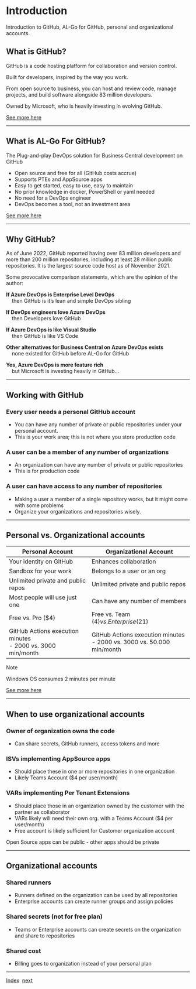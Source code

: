 # Introduction
Introduction to GitHub, AL-Go for GitHub, personal and organizational accounts.
## What is GitHub?
GitHub is a code hosting platform for collaboration and version control.

Built for developers, inspired by the way you work.

From open source to business, you can host and review code, manage projects, and build software alongside 83 million developers.

Owned by Microsoft, who is heavily investing in evolving GitHub.

[See more here](https://github.com/)

---

## What is AL-Go For GitHub?
The Plug-and-play DevOps solution for Business Central development on GitHub
- Open source and free for all (GitHub costs accrue)
- Supports PTEs and AppSource apps
- Easy to get started, easy to use, easy to maintain
- No prior knowledge in docker, PowerShell or yaml needed
- No need for a DevOps engineer
- DevOps becomes a tool, not an investment area

[See more here](https://github.com/microsoft/AL-Go)

---

## Why GitHub?
As of June 2022, GitHub reported having over 83 million developers and more than 200 million repositories, including at least 28 million public repositories.
It is the largest source code host as of November 2021.

Some provocative comparison statements, which are the opinion of the author:

**If Azure DevOps is Enterprise Level DevOps**<br/>&nbsp;&nbsp;&nbsp;&nbsp;then GitHub is it’s lean and simple DevOps sibling

**If DevOps engineers love Azure DevOps**<br/>&nbsp;&nbsp;&nbsp;&nbsp;then Developers love GitHub

**If Azure DevOps is like Visual Studio**<br/>&nbsp;&nbsp;&nbsp;&nbsp;then GitHub is like VS Code

**Other alternatives for Business Central on Azure DevOps exists**<br/>&nbsp;&nbsp;&nbsp;&nbsp;none existed for GitHub before AL-Go for GitHub

**Yes, Azure DevOps is more feature rich**<br/>&nbsp;&nbsp;&nbsp;&nbsp;but Microsoft is investing heavily in GitHub…

---

## Working with GitHub

### Every user needs a personal GitHub account
- You can have any number of private or public repositories under your personal account.
- This is your work area; this is not where you store production code

### A user can be a member of any number of organizations
- An organization can have any number of private or public repositories
- This is for production code

### A user can have access to any number of repositories
- Making a user a member of a single repository works, but it might come with some problems
- Organize your organizations and repositories wisely.

---

## Personal vs. Organizational accounts
| Personal Account | Organizational Account |
|--|--|
| Your identity on GitHub | Enhances collaboration |
| Sandbox for your work | Belongs to a user or an org |
| Unlimited private and public repos | Unlimited private and public repos |
| Most people will use just one | Can have any number of members |
| Free vs. Pro ($4) | Free vs. Team ($4) vs. Enterprise ($21) |
| GitHub Actions execution minutes<br/>- 2000 vs. 3000 min/month | GitHub Actions execution minutes<br />- 2000 vs. 3000 vs. 50.000 min/month |

> [!NOTE]
> Windows OS consumes 2 minutes per minute

[See more here](https://github.com/)


---

## When to use organizational accounts
### Owner of organization owns the code
- Can share secrets, GitHub runners, access tokens and more
### ISVs implementing AppSource apps
- Should place these in one or more repositories in one organization
- Likely Teams Account ($4 per user/month)
### VARs implementing Per Tenant Extensions
- Should place those in an organization owned by the customer with the partner as collaborator
- VARs likely will need their own org. with a Teams Account ($4 per user/month)
- Free account is likely sufficient for Customer organization account

Open Source apps can be public - other apps should be private

---

## Organizational accounts
### Shared runners
- Runners defined on the organization can be used by all repositories
- Enterprise accounts can create runner groups and assign policies
### Shared secrets (not for free plan)
- Teams or Enterprise accounts can create secrets on the organization and share to repositories
### Shared cost
- Billing goes to organization instead of your personal plan


---
[Index](Index.md)&nbsp;&nbsp;[next](Prerequisites.md)
